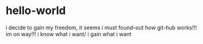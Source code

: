 # hello-world
i decide to gain my freedom, it seems i must found-out how git-hub works!!!
im on way!!! i know what i want/ i gain what i want
